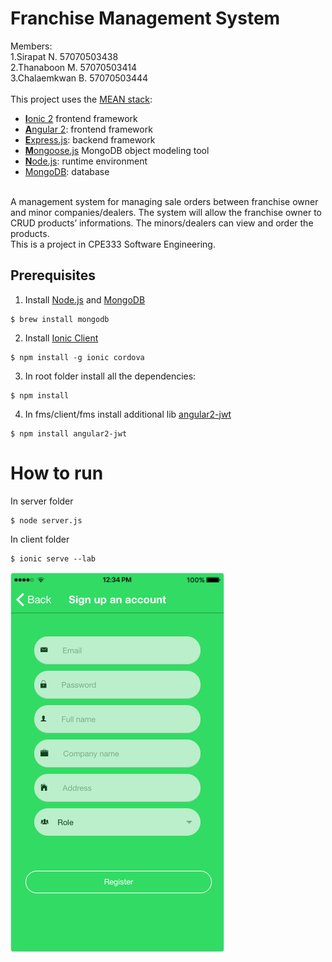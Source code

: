 # Franchise Management System 
Members: <br />
         1.Sirapat N.     57070503438  <br /> 
         2.Thanaboon M.   57070503414  <br /> 
         3.Chalaemkwan B. 57070503444  <br />
<br /> This project uses the [MEAN stack](https://en.wikipedia.org/wiki/MEAN_(software_bundle)):
* [**I**onic 2](http://ionicframework.com/docs/intro/installation/) frontend framework
* [**A**ngular 2](https://angular.io): frontend framework
* [**E**xpress.js](http://expressjs.com): backend framework
* [**M**ongoose.js](http://www.mongoosejs.com) MongoDB object modeling tool 
* [**N**ode.js](https://nodejs.org): runtime environment
* [MongoDB](https://www.mongodb.com): database
<br />
A management system for managing sale orders between franchise owner and minor companies/dealers. The system will allow the franchise owner to CRUD products’ informations. The minors/dealers can view and order the products. 
<br />
This is a project in CPE333 Software Engineering.

## Prerequisites
1. Install [Node.js](https://nodejs.org) and [MongoDB](https://www.mongodb.com)
```
$ brew install mongodb
```
2. Install [Ionic Client](https://ionicframework.com/docs/intro/installation)
```
$ npm install -g ionic cordova
```
3. In root folder install all the dependencies:
```
$ npm install
```
4. In fms/client/fms install additional lib [angular2-jwt](https://www.npmjs.com/package/angular2-jwt)
```
$ npm install angular2-jwt
```

# How to run
In server folder
```
$ node server.js
```
In client folder 
```
$ ionic serve --lab
```
![Screenshot](signup.png)
